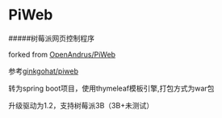 # PiWeb
#####树莓派网页控制程序

forked from [OpenAndrus/PiWeb](https://github.com/OpenAndrus/PiWeb)

参考[ginkgohat/piweb](https://github.com/ginkgohat/piweb)

转为spring boot项目，使用thymeleaf模板引擎,打包方式为war包

升级驱动为1.2，支持树莓派3B（3B+未测试）